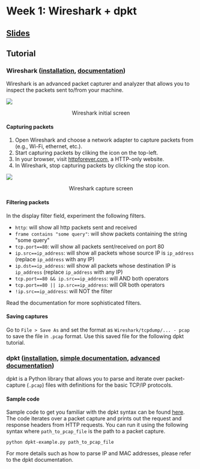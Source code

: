 # Week 1: Wireshark + dpkt
## [Slides](https://docs.google.com/presentation/d/1bsi8iAYgtfdLyAiSvb6PLUnxZmy7MN6CeaqHT1ccdJU/edit?usp=sharing)

## Tutorial
### Wireshark ([installation](https://www.wireshark.org/download.html), [documentation](https://www.wireshark.org/docs/wsug_html_chunked/))

Wireshark is an advanced packet capturer and analyzer that allows you to inspect the packets sent to/from your machine.

<img src="img/wireshark-1.png">
<p align="center">Wireshark initial screen</p>

#### Capturing packets
1. Open Wireshark and choose a network adapter to capture packets from (e.g., Wi-Fi, ethernet, etc.).
2. Start capturing packets by cliking the icon on the top-left.
3. In your browser, visit [httpforever.com](httpforever.com), a HTTP-only website.
4. In Wireshark, stop capturing packets by clicking the stop icon.

<img src="img/wireshark-2.png">
<p align="center">Wireshark capture screen</p>

#### Filtering packets
In the display filter field, experiment the following filters.
 - `http`: will show all http packets sent and received
 - `frame contains "some query"`: will show packets containing the string "some query"
 - `tcp.port==80`: will show all packets sent/received on port 80
 - `ip.src==ip_address`: will show all packets whose source IP is `ip_address` (replace `ip_address` with any IP)
 - `ip.dst==ip_address`: will show all packets whose destination IP is `ip_address` (replace `ip_address` with any IP)
 - `tcp.port==80 && ip.src==ip_address`: will AND both operators
 - `tcp.port==80 || ip.src==ip_address`: will OR both operators
 - `!ip.src==ip_address`: will NOT the filter

Read the documentation for more sophisticated filters.

#### Saving captures
Go to `File > Save As` and set the format as `Wireshark/tcpdump/... - pcap` to save the file in `.pcap` format. Use this saved file for the following dpkt tutorial.

### dpkt ([installation](https://pypi.org/project/dpkt/), [simple documentation](https://kbandla.github.io/dpkt/), [advanced documentation](https://dpkt.readthedocs.io/en/latest/))
dpkt is a Python library that allows you to parse and iterate over packet-capture (`.pcap`) files with definitions for the basic TCP/IP protocols.

#### Sample code

Sample code to get you familiar with the dpkt syntax can be found [here](https://github.com/klvijeth/ecs152a-fall-2024/blob/main/week1/code/dpkt-example.py). The code iterates over a packet capture and prints out the request and response headers from HTTP requests. You can run it using the following syntax where `path_to_pcap_file` is the path to a packet capture.

```python dpkt-example.py path_to_pcap_file```

For more details such as how to parse IP and MAC addresses, please refer to the dpkt documentation.
